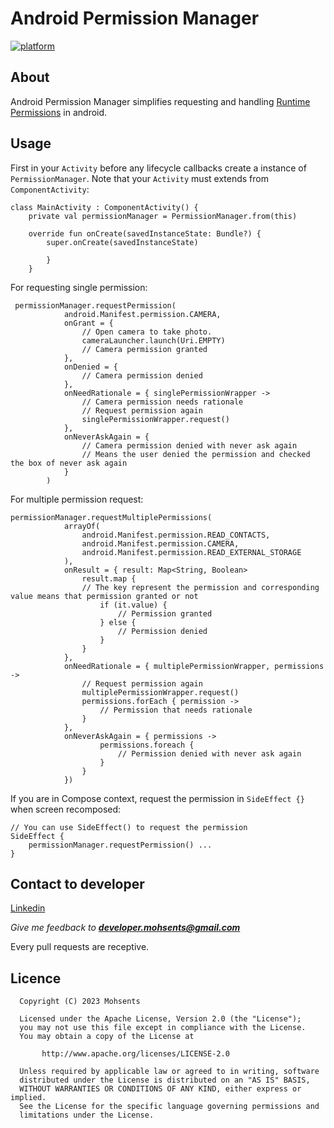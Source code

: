 # Android Permission Manager

[![platform](https://img.shields.io/badge/platform-Android-green.svg)](https://www.android.com)

## About

Android Permission Manager simplifies requesting and
handling [Runtime Permissions](https://developer.android.com/training/permissions/requesting?authuser=1)
in android.

## Usage

First in your `Activity` before any lifecycle callbacks create a instance of `PermissionManager`.
Note that your `Activity` must extends from `ComponentActivity`:

```
class MainActivity : ComponentActivity() {
    private val permissionManager = PermissionManager.from(this)

    override fun onCreate(savedInstanceState: Bundle?) {
        super.onCreate(savedInstanceState)
            
        }
    }
```

For requesting single permission:

```
 permissionManager.requestPermission(
            android.Manifest.permission.CAMERA,
            onGrant = {
                // Open camera to take photo.
                cameraLauncher.launch(Uri.EMPTY)
                // Camera permission granted
            },
            onDenied = {
                // Camera permission denied
            },
            onNeedRationale = { singlePermissionWrapper ->
                // Camera permission needs rationale
                // Request permission again
                singlePermissionWrapper.request() 
            },
            onNeverAskAgain = {
                // Camera permission denied with never ask again
                // Means the user denied the permission and checked the box of never ask again
            }
        )
```

For multiple permission request:

```
permissionManager.requestMultiplePermissions(
            arrayOf(
                android.Manifest.permission.READ_CONTACTS,
                android.Manifest.permission.CAMERA,
                android.Manifest.permission.READ_EXTERNAL_STORAGE
            ),
            onResult = { result: Map<String, Boolean>
                result.map {
                // The key represent the permission and corresponding value means that permission granted or not
                    if (it.value) {
                        // Permission granted
                    } else {
                        // Permission denied
                    }
                }
            },
            onNeedRationale = { multiplePermissionWrapper, permissions ->
                // Request permission again
                multiplePermissionWrapper.request()
                permissions.forEach { permission ->
                    // Permission that needs rationale
                }
            },
            onNeverAskAgain = { permissions ->
                    permissions.foreach {
                        // Permission denied with never ask again
                    }
                }
            })
```

If you are in Compose context, request the permission in `SideEffect {}` when screen recomposed:
```
// You can use SideEffect() to request the permission
SideEffect {
    permissionManager.requestPermission() ...
}
```

## Contact to developer

[Linkedin](https://www.linkedin.com/in/mohsents/)

_Give me feedback to **developer.mohsents@gmail.com**_

Every pull requests are receptive.

## Licence
```
  Copyright (C) 2023 Mohsents
 
  Licensed under the Apache License, Version 2.0 (the "License");
  you may not use this file except in compliance with the License.
  You may obtain a copy of the License at
 
       http://www.apache.org/licenses/LICENSE-2.0
 
  Unless required by applicable law or agreed to in writing, software
  distributed under the License is distributed on an "AS IS" BASIS,
  WITHOUT WARRANTIES OR CONDITIONS OF ANY KIND, either express or implied.
  See the License for the specific language governing permissions and
  limitations under the License.
```